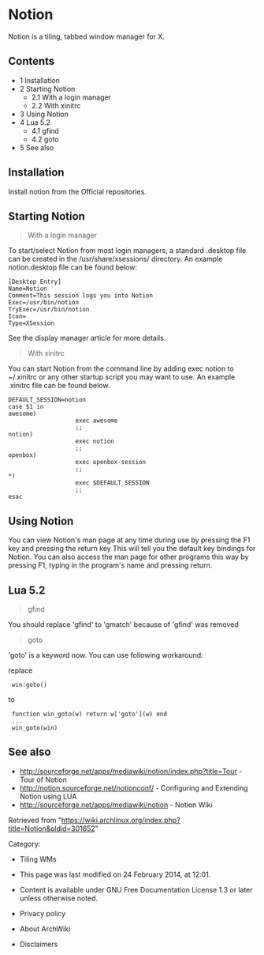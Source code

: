 Notion
======

Notion is a tiling, tabbed window manager for X.

Contents
--------

-   1 Installation
-   2 Starting Notion
    -   2.1 With a login manager
    -   2.2 With xinitrc
-   3 Using Notion
-   4 Lua 5.2
    -   4.1 gfind
    -   4.2 goto
-   5 See also

Installation
------------

Install notion from the Official repositories.

Starting Notion
---------------

> With a login manager

To start/select Notion from most login managers, a standard .desktop
file can be created in the /usr/share/xsessions/ directory. An example
notion.desktop file can be found below:

    [Desktop Entry]
    Name=Notion
    Comment=This session logs you into Notion
    Exec=/usr/bin/notion
    TryExec=/usr/bin/notion
    Icon=
    Type=XSession

See the display manager article for more details.

> With xinitrc

You can start Notion from the command line by adding exec notion to
~/.xinitrc or any other startup script you may want to use. An example
.xinitrc file can be found below.

    DEFAULT_SESSION=notion
    case $1 in
    awesome) 
                       exec awesome
                       ;;
    notion) 
                       exec notion
                       ;;
    openbox) 
                       exec openbox-session
                       ;;
    *) 
                       exec $DEFAULT_SESSION
                       ;;
    esac

Using Notion
------------

You can view Notion's man page at any time during use by pressing the F1
key and pressing the return key This will tell you the default key
bindings for Notion. You can also access the man page for other programs
this way by pressing F1, typing in the program's name and pressing
return.

Lua 5.2
-------

> gfind

You should replace 'gfind' to 'gmatch' because of 'gfind' was removed

> goto

'goto' is a keyword now. You can use following workaround:

replace

     win:goto()

to

     function win_goto(w) return w['goto'](w) end
     ...
     win_goto(win)

See also
--------

-   http://sourceforge.net/apps/mediawiki/notion/index.php?title=Tour -
    Tour of Notion
-   http://notion.sourceforge.net/notionconf/ - Configuring and
    Extending Notion using LUA
-   http://sourceforge.net/apps/mediawiki/notion - Notion Wiki

Retrieved from
"https://wiki.archlinux.org/index.php?title=Notion&oldid=301652"

Category:

-   Tiling WMs

-   This page was last modified on 24 February 2014, at 12:01.
-   Content is available under GNU Free Documentation License 1.3 or
    later unless otherwise noted.
-   Privacy policy
-   About ArchWiki
-   Disclaimers
